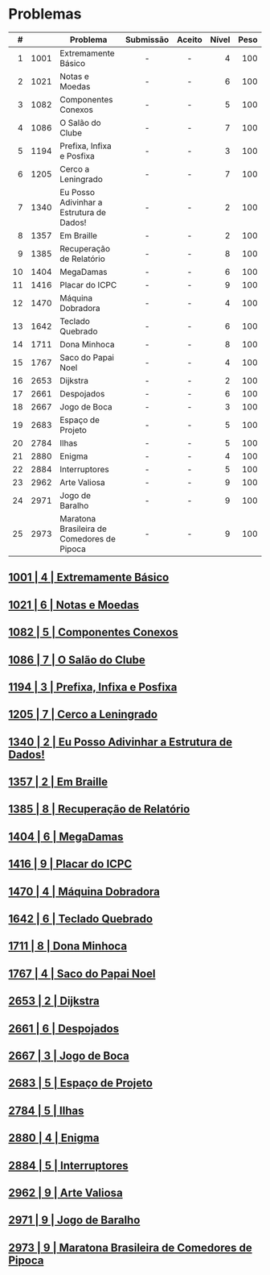 # Problemas

|    # |      | Problema                                   | Submissão | Aceito | Nível | Peso |
| ---: | ---: | ------------------------------------------ | :-------: | :----: | ----: | ---: |
|    1 | 1001 | Extremamente Básico                        |     -     |   -    |     4 |  100 |
|    2 | 1021 | Notas e Moedas                             |     -     |   -    |     6 |  100 |
|    3 | 1082 | Componentes Conexos                        |     -     |   -    |     5 |  100 |
|    4 | 1086 | O Salão do Clube                           |     -     |   -    |     7 |  100 |
|    5 | 1194 | Prefixa, Infixa e Posfixa                  |     -     |   -    |     3 |  100 |
|    6 | 1205 | Cerco a Leningrado                         |     -     |   -    |     7 |  100 |
|    7 | 1340 | Eu Posso Adivinhar a Estrutura de Dados!   |     -     |   -    |     2 |  100 |
|    8 | 1357 | Em Braille                                 |     -     |   -    |     2 |  100 |
|    9 | 1385 | Recuperação de Relatório                   |     -     |   -    |     8 |  100 |
|   10 | 1404 | MegaDamas                                  |     -     |   -    |     6 |  100 |
|   11 | 1416 | Placar do ICPC                             |     -     |   -    |     9 |  100 |
|   12 | 1470 | Máquina Dobradora                          |     -     |   -    |     4 |  100 |
|   13 | 1642 | Teclado Quebrado                           |     -     |   -    |     6 |  100 |
|   14 | 1711 | Dona Minhoca                               |     -     |   -    |     8 |  100 |
|   15 | 1767 | Saco do Papai Noel                         |     -     |   -    |     4 |  100 |
|   16 | 2653 | Dijkstra                                   |     -     |   -    |     2 |  100 |
|   17 | 2661 | Despojados                                 |     -     |   -    |     6 |  100 |
|   18 | 2667 | Jogo de Boca                               |     -     |   -    |     3 |  100 |
|   19 | 2683 | Espaço de Projeto                          |     -     |   -    |     5 |  100 |
|   20 | 2784 | Ilhas                                      |     -     |   -    |     5 |  100 |
|   21 | 2880 | Enigma                                     |     -     |   -    |     4 |  100 |
|   22 | 2884 | Interruptores                              |     -     |   -    |     5 |  100 |
|   23 | 2962 | Arte Valiosa                               |     -     |   -    |     9 |  100 |
|   24 | 2971 | Jogo de Baralho                            |     -     |   -    |     9 |  100 |
|   25 | 2973 | Maratona Brasileira de Comedores de Pipoca |     -     |   -    |     9 |  100 |

## [1001 | 4 | Extremamente Básico][1001]

## [1021 | 6 | Notas e Moedas][1021]

## [1082 | 5 | Componentes Conexos][1082]

## [1086 | 7 | O Salão do Clube][1086]

## [1194 | 3 | Prefixa, Infixa e Posfixa][1194]

## [1205 | 7 | Cerco a Leningrado][1205]

## [1340 | 2 | Eu Posso Adivinhar a Estrutura de Dados!][1340]

## [1357 | 2 | Em Braille][1357]

## [1385 | 8 | Recuperação de Relatório][1385]

## [1404 | 6 | MegaDamas][1404]

## [1416 | 9 | Placar do ICPC][1416]

## [1470 | 4 | Máquina Dobradora][1470]

## [1642 | 6 | Teclado Quebrado][1642]

## [1711 | 8 | Dona Minhoca][1711]

## [1767 | 4 | Saco do Papai Noel][1767]

## [2653 | 2 | Dijkstra][2653]

## [2661 | 6 | Despojados][2661]

## [2667 | 3 | Jogo de Boca][2667]

## [2683 | 5 | Espaço de Projeto][2683]

## [2784 | 5 | Ilhas][2784]

## [2880 | 4 | Enigma][2880]

## [2884 | 5 | Interruptores][2884]

## [2962 | 9 | Arte Valiosa][2962]

## [2971 | 9 | Jogo de Baralho][2971]

## [2973 | 9 | Maratona Brasileira de Comedores de Pipoca][2973]

<!-- Links -->

[1001]: <https://judge.beecrowd.com/pt/problems/view/1001>
[1021]: <https://judge.beecrowd.com/pt/problems/view/1021>
[1082]: <https://judge.beecrowd.com/pt/problems/view/1082>
[1086]: <https://judge.beecrowd.com/pt/problems/view/1086>
[1194]: <https://judge.beecrowd.com/pt/problems/view/1194>
[1205]: <https://judge.beecrowd.com/pt/problems/view/1205>
[1340]: <https://judge.beecrowd.com/pt/problems/view/1340>
[1357]: <https://judge.beecrowd.com/pt/problems/view/1357>
[1385]: <https://judge.beecrowd.com/pt/problems/view/1385>
[1404]: <https://judge.beecrowd.com/pt/problems/view/1404>
[1416]: <https://judge.beecrowd.com/pt/problems/view/1416>
[1470]: <https://judge.beecrowd.com/pt/problems/view/1470>
[1642]: <https://judge.beecrowd.com/pt/problems/view/1642>
[1711]: <https://judge.beecrowd.com/pt/problems/view/1711>
[1767]: <https://judge.beecrowd.com/pt/problems/view/1767>
[2653]: <https://judge.beecrowd.com/pt/problems/view/2653>
[2661]: <https://judge.beecrowd.com/pt/problems/view/2661>
[2667]: <https://judge.beecrowd.com/pt/problems/view/2667>
[2683]: <https://judge.beecrowd.com/pt/problems/view/2683>
[2784]: <https://judge.beecrowd.com/pt/problems/view/2784>
[2880]: <https://judge.beecrowd.com/pt/problems/view/2880>
[2884]: <https://judge.beecrowd.com/pt/problems/view/2884>
[2962]: <https://judge.beecrowd.com/pt/problems/view/2962>
[2971]: <https://judge.beecrowd.com/pt/problems/view/2971>
[2973]: <https://judge.beecrowd.com/pt/problems/view/2973>
